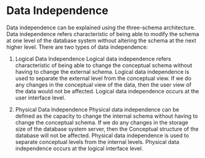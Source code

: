 #  Data Independence

Data independence can be explained using the three-schema architecture.
Data independence refers characteristic of being able to modify the schema at one level of the database system without altering the schema at the next higher level.
There are two types of data independence:

1. Logical Data Independence
Logical data independence refers characteristic of being able to change the conceptual schema without having to change the external schema.
Logical data independence is used to separate the external level from the conceptual view.
If we do any changes in the conceptual view of the data, then the user view of the data would not be affected.
Logical data independence occurs at the user interface level.

  
2. Physical Data Independence
Physical data independence can be defined as the capacity to change the internal schema without having to change the conceptual schema.
If we do any changes in the storage size of the database system server, then the Conceptual structure of the database will not be affected.
Physical data independence is used to separate conceptual levels from the internal levels.
Physical data independence occurs at the logical interface level.
